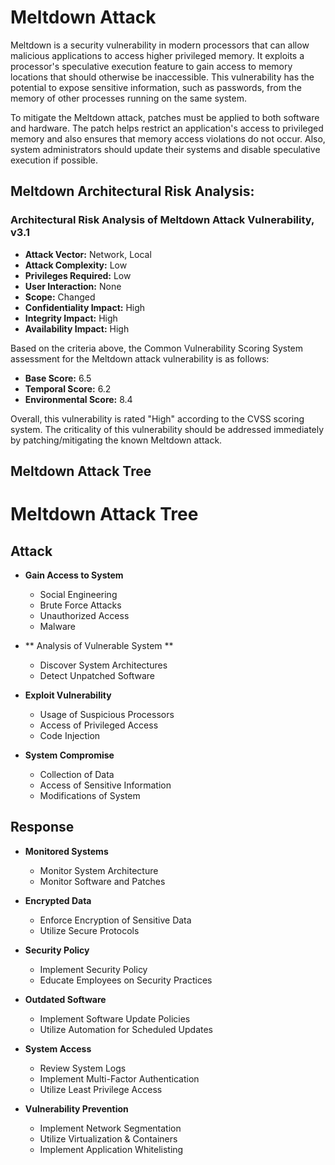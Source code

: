 # Meltdown Attack 

Meltdown is a security vulnerability in modern processors that can allow malicious applications to access higher privileged memory. It exploits a processor's speculative execution feature to gain access to memory locations that should otherwise be inaccessible. This vulnerability has the potential to expose sensitive information, such as passwords, from the memory of other processes running on the same system.

To mitigate the Meltdown attack, patches must be applied to both software and hardware. The patch helps restrict an application's access to privileged memory and also ensures that memory access violations do not occur. Also, system administrators should update their systems and disable speculative execution if possible.

## Meltdown Architectural Risk Analysis: 

### Architectural Risk Analysis of Meltdown Attack Vulnerability, v3.1

* **Attack Vector:** Network, Local
* **Attack Complexity:** Low
* **Privileges Required:** Low
* **User Interaction:** None
* **Scope:** Changed
* **Confidentiality Impact:** High
* **Integrity Impact:** High
* **Availability Impact:** High

Based on the criteria above, the Common Vulnerability Scoring System assessment for the Meltdown attack vulnerability is as follows:

* **Base Score:** 6.5
* **Temporal Score:** 6.2
* **Environmental Score:** 8.4

Overall, this vulnerability is rated "High" according to the CVSS scoring system. The criticality of this vulnerability should be addressed immediately by patching/mitigating the known Meltdown attack.

## Meltdown Attack Tree 

# Meltdown Attack Tree

## Attack

- **Gain Access to System**
  - Social Engineering 
  - Brute Force Attacks 
  - Unauthorized Access
  - Malware 

- ** Analysis of Vulnerable System **
  - Discover System Architectures 
  - Detect Unpatched Software 

- **Exploit Vulnerability** 
  - Usage of Suspicious Processors 
  - Access of Privileged Access 
  - Code Injection 

- **System Compromise** 
  - Collection of Data 
  - Access of Sensitive Information 
  - Modifications of System

## Response 

- **Monitored Systems** 
  - Monitor System Architecture 
  - Monitor Software and Patches

- **Encrypted Data** 
  - Enforce Encryption of Sensitive Data 
  - Utilize Secure Protocols 

- **Security Policy** 
  - Implement Security Policy 
  - Educate Employees on Security Practices 

- **Outdated Software** 
  - Implement Software Update Policies 
  - Utilize Automation for Scheduled Updates 

- **System Access** 
  - Review System Logs 
  - Implement Multi-Factor Authentication 
  - Utilize Least Privilege Access 

- **Vulnerability Prevention** 
  - Implement Network Segmentation 
  - Utilize Virtualization & Containers 
  - Implement Application Whitelisting
